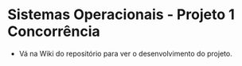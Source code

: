# Sistemas Operacionais - Projeto 1 Concorrência

- Vá na Wiki do repositório para ver o desenvolvimento do projeto.
